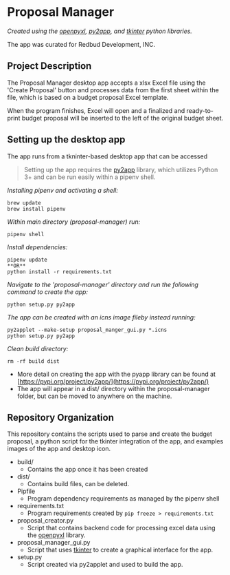 # Proposal Manager

*Created using the [openpyxl](https://pypi.org/project/openpyxl/), [py2app](https://pypi.org/project/py2app/), and [tkinter](https://docs.python.org/3/library/tkinter.html) python libraries.*

The app was curated for Redbud Development, INC. 

## Project Description

The Proposal Manager desktop app accepts a xlsx Excel file using the 'Create Proposal' button and processes data from the first sheet within the file, which is based on a budget proposal Excel template. 

When the program finishes, Excel will open and a finalized and ready-to-print budget proposal will be inserted to the left of the original budget sheet. 

## Setting up the desktop app

The app runs from a tkninter-based desktop app that can be accessed 

>Setting up the app requires the [py2app](https://pypi.org/project/py2app/) library, which utilizes Python 3+ and can be run easily within a pipenv shell.

*Installing pipenv and activating a shell:*
```
brew update
brew install pipenv 
```
*Within main directory (proposal-manager) run:*
```
pipenv shell
```
*Install dependencies:*
```
pipenv update 
**OR**
python install -r requirements.txt
```
*Navigate to the 'proposal-manager' directory and run the following command to create the app:*
```
python setup.py py2app
```
*The app can be created with an icns image fileby instead running:*
```
py2applet --make-setup proposal_manger_gui.py *.icns
python setup.py py2app
```
*Clean build directory:*
```
rm -rf build dist
```

- More detail on creating the app with the pyapp library can be found at [https://pypi.org/project/py2app/](https://pypi.org/project/py2app/)
- The app will appear in a dist/ directory within the proposal-manager folder, but can be moved to anywhere on the machine.

## Repository Organization

This repository contains the scripts used to parse and create the budget proposal, a python script for the tkinter integration of the app, and examples images of the app and desktop icon. 

- build/
  - Contains the app once it has been created 
- dist/
  - Contains build files, can be deleted. 
- Pipfile
  - Program dependency requirements as managed by the pipenv shell
- requirements.txt
  - Program requirements created by ``` pip freeze > requirements.txt ```
- proposal_creator.py 
  - Script that contains backend code for processing excel data using the [openpyxl](https://pypi.org/project/openpyxl/) library.
- proposal_manager_gui.py
  - Script that uses [tkinter](https://docs.python.org/3/library/tkinter.html) to create a graphical interface for the app. 
- setup.py
  - Script created via py2applet and used to build the app.  

